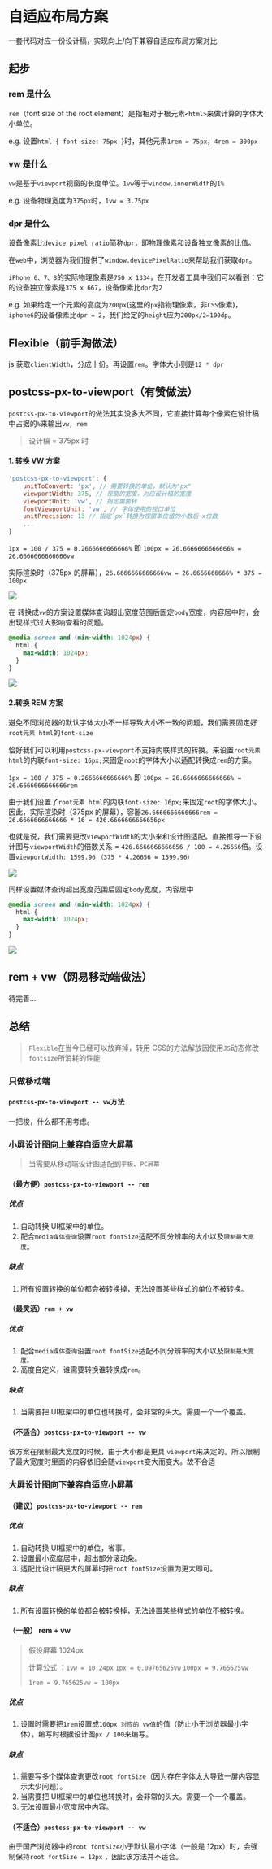 # 自适应布局方案

一套代码对应一份设计稿，实现向上/向下兼容自适应布局方案对比

## 起步

### rem 是什么

`rem`（font size of the root element）是指相对于根元素`<html>`来做计算的字体大小单位。

e.g. 设置`html { font-size: 75px }`时，其他元素`1rem = 75px`，`4rem = 300px`

### vw 是什么

`vw`是基于`viewport`视窗的长度单位。`1vw`等于`window.innerWidth`的`1%`

e.g. 设备物理宽度为`375px`时，`1vw = 3.75px`

### dpr 是什么

设备像素比`device pixel ratio`简称`dpr`，即物理像素和设备独立像素的比值。

在`web`中，浏览器为我们提供了`window.devicePixelRatio`来帮助我们获取`dpr`。

`iPhone 6、7、8`的实际物理像素是`750 x 1334`，在开发者工具中我们可以看到：它的设备独立像素是`375 x 667`，设备像素比`dpr`为`2`

e.g. 如果给定一个元素的高度为`200px`(这里的`px`指物理像素，非`CSS`像素)，`iphone6`的设备像素比`dpr = 2`，我们给定的`height`应为`200px/2=100dp`。

## Flexible（前手淘做法）

js 获取`clientWidth`，分成十份。再设置`rem`。字体大小则是`12 * dpr`

## postcss-px-to-viewport（有赞做法）

`postcss-px-to-viewport`的做法其实没多大不同，它直接计算每个像素在设计稿中占据的`%`来输出`vw`，`rem`

> 设计稿 = 375px 时

#### 1. 转换 VW 方案

```js
'postcss-px-to-viewport': {
    unitToConvert: 'px', // 需要转换的单位，默认为"px"
    viewportWidth: 375, // 视窗的宽度，对应设计稿的宽度
    viewportUnit: 'vw', // 指定需要转
    fontViewportUnit: 'vw', // 字体使用的视口单位
    unitPrecision: 13 // 指定`px`转换为视窗单位值的小数后 x位数
   	...
}
```

`1px = 100 / 375 = 0.2666666666666%` 即 `100px = 26.6666666666666% = 26.6666666666666vw`

实际渲染时（375px 的屏幕），`26.6666666666666vw = 26.6666666666% * 375 = 100px`

![](https://s1.ax1x.com/2020/08/03/aUYRmV.png)

在 转换成`vw`的方案设置媒体查询超出宽度范围后固定`body`宽度，内容居中时，会出现样式过大影响查看的问题。

```scss
@media screen and (min-width: 1024px) {
  html {
    max-width: 1024px;
  }
}
```

![](https://s1.ax1x.com/2020/08/03/aUdwGD.gif)

#### 2.转换 REM 方案

避免不同浏览器的默认字体大小不一样导致大小不一致的问题，我们需要固定好`root元素 html`的`font-size`

恰好我们可以利用`postcss-px-viewport`不支持内联样式的转换。来设置`root元素 html`的内联`font-size: 16px;`来固定`root`的字体大小以适配转换成`rem`的方案。

`1px = 100 / 375 = 0.2666666666666%` 即 `100px = 26.6666666666666% = 26.6666666666666rem`

由于我们设置了`root元素 html`的内联`font-size: 16px;`来固定`root`的字体大小。因此，实际渲染时（375px 的屏幕），容器`26.6666666666666rem = 26.6666666666666 * 16 = 426.6666666666656px`

也就是说，我们需要更改`viewportWidth`的大小来和设计图适配。直接推导一下设计图与`viewportWidth`的倍数关系 = `426.6666666666656 / 100 = 4.26656`倍。设置`viewportWidth: 1599.96` `（375 * 4.26656 = 1599.96）`

![](https://s1.ax1x.com/2020/08/03/aUDBkt.png)

同样设置媒体查询超出宽度范围后固定`body`宽度，内容居中

```scss
@media screen and (min-width: 1024px) {
  html {
    max-width: 1024px;
  }
}
```

![ ](https://s1.ax1x.com/2020/08/03/aU0BDA.gif)

## rem + vw（网易移动端做法）

待完善...

## 总结

> `Flexible`在当今已经可以放弃掉，转用 CSS的方法解放因使用`JS`动态修改`fontsize`所消耗的性能

### 只做移动端

#### `postcss-px-to-viewport -- vw`方法

一把梭，什么都不用考虑。

### 小屏设计图向上兼容自适应大屏幕

> 当需要从移动端设计图适配到`平板`、`PC屏幕`
> 
#### （最方便）`postcss-px-to-viewport -- rem`

##### 优点

1. 自动转换 UI框架中的单位。
2. 配合`media媒体查询`设置`root fontSize`适配不同分辨率的大小以及`限制最大宽度`。

##### 缺点

1. 所有设置转换的单位都会被转换掉，无法设置某些样式的单位不被转换。

#### （最灵活）`rem + vw`

##### 优点

1. 配合`media媒体查询`设置`root fontSize`适配不同分辨率的大小以及`限制最大宽度。`
2. 高度自定义，谁需要转换谁转换成`rem`。

##### 缺点

1. 当需要把 UI框架中的单位也转换时，会非常的头大。需要一个一个覆盖。

#### （不适合）`postcss-px-to-viewport -- vw`

该方案在限制最大宽度的时候，由于大小都是更具 `viewport`来决定的。所以限制了最大宽度时里面的内容依旧会随`viewport`变大而变大。故不合适

### 大屏设计图向下兼容自适应小屏幕

#### （建议）`postcss-px-to-viewport -- rem`

##### 优点

1. 自动转换 UI框架中的单位，省事。
2. 设置最小宽度居中，超出部分滚动条。
3. 适配比设计稿更大的屏幕时把`root fontSize`设置为更大即可。

##### 缺点

1. 所有设置转换的单位都会被转换掉，无法设置某些样式的单位不被转换。

#### （一般） rem + vw

> 假设屏幕 1024px
>
> 计算公式 ：`1vw = 10.24px` `1px = 0.09765625vw` `100px = 9.765625vw ` 
>
> `1rem = 9.765625vw = 100px`

##### 优点

1. 设置时需要把`1rem`设置成`100px 对应的 vw值`的值（防止小于浏览器最小字体），编写时根据设计图`px / 100`来编写。

##### 缺点

1. 需要写多个媒体查询更改`root fontSize`（因为存在字体太大导致一屏内容显示太少问题）。
2. 当需要把 UI框架中的单位也转换时，会非常的头大。需要一个一个覆盖。
3. 无法设置最小宽度居中内容。

#### （不适合）`postcss-px-to-viewport -- vw`

由于国产浏览器中的`root fontSize`小于默认最小字体（一般是 12px）时，会强制保持`root fontSize = 12px` ，因此该方法并不适合。

